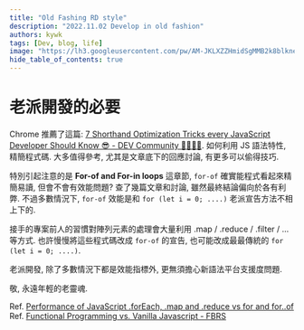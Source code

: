 ```yaml
---
title: "Old Fashing RD style"
description: "2022.11.02 Develop in old fashion"
authors: kywk
tags: [Dev, blog, life]
image: "https://lh3.googleusercontent.com/pw/AM-JKLXZZHmidSgMMB2k8blkneclNRysPXLr__G7rZ4hPi2sN0jC67PHAbX1MyFj8hQX_MTZ6bwIMPwCyu2fu1bU0ZXSX09eu-OlSDb4U-9haUS_wgnVPLaCM6WQLsRbsnocF8X5Edmt35rDjytljbNEMsaf8A=w800-no?authuser=0"
hide_table_of_contents: true
---
```


老派開發的必要
==============

Chrome 推薦了這篇: [7 Shorthand Optimization Tricks every JavaScript Developer Should Know 😎 - DEV Community 👩‍💻👨‍💻](https://dev.to/ruppysuppy/7-shorthand-optimization-tricks-every-javascript-developer-should-know-4fj5).
如何利用 JS 語法特性, 精簡程式碼.
大多值得參考, 尤其是文章底下的回應討論, 有更多可以偷得技巧.

特別引起注意的是 __For-of and For-in loops__ 這章節, 
`for-of` 確實能程式看起來精簡易讀, 但會不會有效能問題?
查了幾篇文章和討論, 雖然最終結論偏向於各有利弊. 
不過多數情況下, `for-of` 效能是和 `for (let i = 0; ....)` 老派宣告方法不相上下的.

接手的專案前人的習慣對陣列元素的處理會大量利用 .map / .reduce / .filter / ... 等方式.
也許慢慢將這些程式碼改成 `for-of` 的宣告, 也可能改成最最傳統的 `for (let i = 0; ....)`.


老派開發, 除了多數情況下都是效能指標外, 更無須擔心新語法平台支援度問題.

敬, 永遠年輕的老靈魂.

Ref. [Performance of JavaScript .forEach, .map and .reduce vs for and for..of](https://leanylabs.com/blog/js-forEach-map-reduce-vs-for-for_of/)  
Ref. [Functional Programming vs. Vanilla Javascript - FBRS](https://www.fbrs.io/ramda/)
